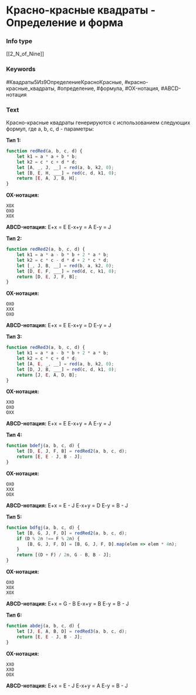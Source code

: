 # Красно-красные квадраты - Определение и форма
### Info type
[[2_N_of_Nine]]
### Keywords
#Квадраты5Из9ОпределениеКрасноКрасные, #красно-красные_квадраты, #определение, #формула, #OX-нотация, #ABCD-нотация
### Text
Красно-красные квадраты генерируются с использованием следующих формул, где a, b, c, d - параметры:

**Тип 1:**
```javascript
function redRed(a, b, c, d) {
    let k1 = a * a + b * b;
    let k2 = c * c + d * d;
    let [A, _, J, __] = red(a, b, k2, 0);
    let [B, E, H, ___] = red(c, d, k1, 0);
    return [E, A, J, B, H];
}
```
**OX-нотация:**
```
XOX
OXO
XOX
```
**ABCD-нотация:**
E+x = E
E-x+y = A
E-y = J

**Тип 2:**
```javascript
function redRed2(a, b, c, d) {
    let k1 = a * a - b * b + 2 * a * b;
    let k2 = c * c - d * d + 2 * c * d;
    let [_, J, B, __] = red(b, a, k2, 0);
    let [D, E, F, ___] = red(d, c, k1, 0);
    return [D, E, J, F, B];
}
```
**OX-нотация:**
```
OXO
XXX
OXO
```
**ABCD-нотация:**
E+x = E
E-x+y = D
E-y = J

**Тип 3:**
```javascript
function redRed3(a, b, c, d) {
    let k1 = a * a - b * b + 2 * a * b;
    let k2 = c * c + d * d;
    let [A, E, _, __] = red(a, b, k2, 0);
    let [D, J, B, ___] = red(c, d, k1, 0);
    return [J, E, A, D, B];
}
```
**OX-нотация:**
```
XXO
OXO
OXX
```
**ABCD-нотация:**
E+x = E
E-x+y = A
E-y = J

**Тип 4:**
```javascript
function bdefj(a, b, c, d) {
    let [D, E, J, F, B] = redRed2(a, b, c, d);
    return [E, E - J, B - J];
}
```
**OX-нотация:**
```
OXO
XXX
OOX
```
**ABCD-нотация:**
E+x = E - J
E-x+y = D
E-y = B - J

**Тип 5:**
```javascript
function bdfgj(a, b, c, d) {
    let [B, G, J, F, D] = redRed2(a, b, c, d);
    if (D % 2n !== F % 2n) {
        [B, G, J, F, D] = [B, G, J, F, D].map(elem => elem * 4n);
    }
    return [(D + F) / 2n, G - B, B - J];
}
```
**OX-нотация:**
```
OXO
XOX
XOX
```
**ABCD-нотация:**
E+x = G - B
E-x+y = B
E-y = B - J

**Тип 6:**
```javascript
function abdej(a, b, c, d) {
    let [J, E, A, B, D] = redRed3(a, b, c, d);
    return [E, E - J, B - J];
}
```
**OX-нотация:**
```
XXO
XXO
OOX
```
**ABCD-нотация:**
E+x = E - J
E-x+y = A
E-y = B - J